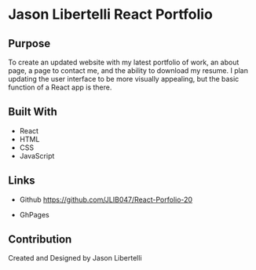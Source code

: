 # Jason Libertelli React Portfolio 

## Purpose 
To create an updated website with my latest portfolio of work, an about page, a page to contact me, and the ability to download my resume.  I plan updating the user interface to be more visually appealing, but the basic function of a React app is there. 

## Built With 
- React
- HTML 
- CSS 
- JavaScript 

## Links 
- Github
https://github.com/JLIB047/React-Porfolio-20

- GhPages 


## Contribution 
Created and Designed by Jason Libertelli 

